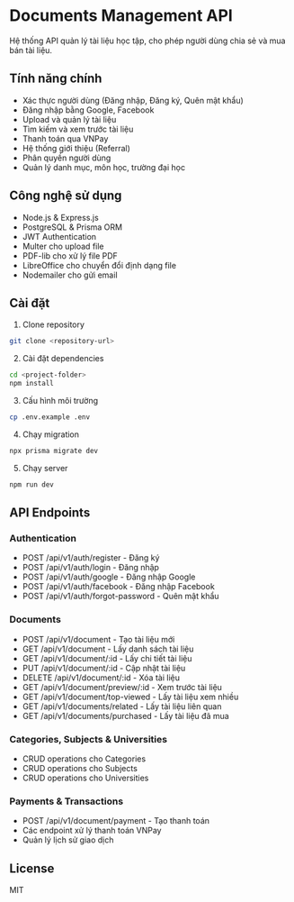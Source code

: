 # Documents Management API

Hệ thống API quản lý tài liệu học tập, cho phép người dùng chia sẻ và mua bán tài liệu.

## Tính năng chính

- Xác thực người dùng (Đăng nhập, Đăng ký, Quên mật khẩu)
- Đăng nhập bằng Google, Facebook
- Upload và quản lý tài liệu
- Tìm kiếm và xem trước tài liệu
- Thanh toán qua VNPay
- Hệ thống giới thiệu (Referral)
- Phân quyền người dùng
- Quản lý danh mục, môn học, trường đại học

## Công nghệ sử dụng

- Node.js & Express.js
- PostgreSQL & Prisma ORM
- JWT Authentication
- Multer cho upload file
- PDF-lib cho xử lý file PDF
- LibreOffice cho chuyển đổi định dạng file
- Nodemailer cho gửi email

## Cài đặt

1. Clone repository

```bash
git clone <repository-url>
```

2. Cài đặt dependencies

```bash
cd <project-folder>
npm install
```

3. Cấu hình môi trường

```bash
cp .env.example .env
```

4. Chạy migration

```bash
npx prisma migrate dev
```

5. Chạy server

```bash
npm run dev
```

## API Endpoints

### Authentication

- POST /api/v1/auth/register - Đăng ký
- POST /api/v1/auth/login - Đăng nhập
- POST /api/v1/auth/google - Đăng nhập Google
- POST /api/v1/auth/facebook - Đăng nhập Facebook
- POST /api/v1/auth/forgot-password - Quên mật khẩu

### Documents

- POST /api/v1/document - Tạo tài liệu mới
- GET /api/v1/document - Lấy danh sách tài liệu
- GET /api/v1/document/:id - Lấy chi tiết tài liệu
- PUT /api/v1/document/:id - Cập nhật tài liệu
- DELETE /api/v1/document/:id - Xóa tài liệu
- GET /api/v1/document/preview/:id - Xem trước tài liệu
- GET /api/v1/document/top-viewed - Lấy tài liệu xem nhiều
- GET /api/v1/documents/related - Lấy tài liệu liên quan
- GET /api/v1/documents/purchased - Lấy tài liệu đã mua

### Categories, Subjects & Universities

- CRUD operations cho Categories
- CRUD operations cho Subjects
- CRUD operations cho Universities

### Payments & Transactions

- POST /api/v1/document/payment - Tạo thanh toán
- Các endpoint xử lý thanh toán VNPay
- Quản lý lịch sử giao dịch

## License

MIT
